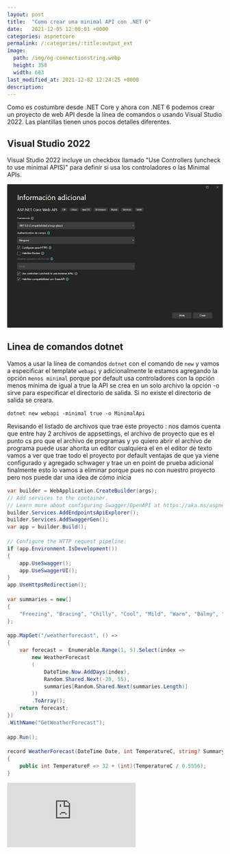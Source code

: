 ```yaml
---
layout: post
title:  "Como crear una minimal API con .NET 6"
date:   2021-12-05 12:00:01 +0000
categories: aspnetcore
permalink: /:categories/:title:output_ext
image:
  path: /img/og-connectionstring.webp
  height: 358
  width: 683
last_modified_at: 2021-12-02 12:24:25 +0000
description: 
---
```



Como es costumbre desde .NET Core y ahora con .NET 6 podemos crear un proyecto de web API desde la línea de comandos o usando Visual Studio 2022. Las plantillas tienen unos pocos detalles diferentes. 

## Visual Studio 2022

Visual Studio 2022 incluye un checkbox llamado "Use Controllers (uncheck to use minimal APIS)" para definir si usa los controladores o las Minimal APIs. 

![Nuevo proyecto de Web API Visual Studio 2022 ](/img/uncheck.png)

## Linea de comandos dotnet

Vamos a usar la línea de comandos `dotnet` con el comando de `new` y vamos a especificar el template `webapi` y adicionalmente le estamos agregando la opción `menos minimal` porque por default usa controladores con la opción menos mínima de igual a true la API se crea en un solo archivo la opción -o sirve para especificar el directorio de salida. Si no existe el directorio de salida se creara.

```
dotnet new webapi -minimal true -o MinimalApi
```

Revisando el listado de archivos que trae este proyecto : nos damos cuenta que entre hay 2 archivos de appsettings, el archivo de proyecto que es el punto cs pro que el archivo de programas y yo quiero abrir el archivo de programa puede usar ahorita un editor cualquiera el en el editor de texto vamos a ver que trae todo el proyecto por default ventajas de que ya viene configurado y agregado schwager y trae un en point de prueba adicional finalmente esto lo vamos a eliminar porque pues no con nuestro proyecto pero nos puede dar una idea de cómo inicia

```cs
var builder = WebApplication.CreateBuilder(args);
// Add services to the container.
// Learn more about configuring Swagger/OpenAPI at https://aka.ms/aspnetcore/swashbuckle
builder.Services.AddEndpointsApiExplorer();
builder.Services.AddSwaggerGen();
var app = builder.Build();

// Configure the HTTP request pipeline.
if (app.Environment.IsDevelopment())
{
    app.UseSwagger();
    app.UseSwaggerUI();
}
app.UseHttpsRedirection();

var summaries = new[]
{
    "Freezing", "Bracing", "Chilly", "Cool", "Mild", "Warm", "Balmy", "Hot", "Sweltering", "Scorching"
};

app.MapGet("/weatherforecast", () =>
{
    var forecast =  Enumerable.Range(1, 5).Select(index =>
        new WeatherForecast
        (
            DateTime.Now.AddDays(index),
            Random.Shared.Next(-20, 55),
            summaries[Random.Shared.Next(summaries.Length)]
        ))
        .ToArray();
    return forecast;
})
.WithName("GetWeatherForecast");

app.Run();

record WeatherForecast(DateTime Date, int TemperatureC, string? Summary)
{
    public int TemperatureF => 32 + (int)(TemperatureC / 0.5556);
}
```


<div class="video-responsive">
<iframe loading="lazy" src="https://www.youtube.com/embed/oNADIPyDam8" frameborder="0" allow="accelerometer; autoplay; encrypted-media; gyroscope; picture-in-picture" allowfullscreen></iframe>
</div>
